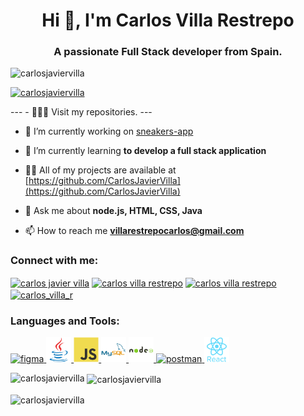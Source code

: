 <h1 align="center">Hi 👋, I'm Carlos Villa Restrepo</h1>
<h3 align="center">A passionate Full Stack developer from Spain.</h3>

<p align="left"> <img src="https://komarev.com/ghpvc/?username=carlosjaviervilla&label=Profile%20views&color=0e75b6&style=flat" alt="carlosjaviervilla" /> </p>

<p align="left"> <a href="https://github.com/ryo-ma/github-profile-trophy"><img src="https://github-profile-trophy.vercel.app/?username=carlosjaviervilla" alt="carlosjaviervilla" /></a> </p>
---
- 👨🏽‍💻 Visit my repositories.
---

- 🔭 I’m currently working on [sneakers-app](https://github.com/CarlosJavierVilla/sneakers-app)

- 🌱 I’m currently learning **to develop a full stack application**

- 👨‍💻 All of my projects are available at [https://github.com/CarlosJavierVilla](https://github.com/CarlosJavierVilla)

- 💬 Ask me about **node.js, HTML, CSS, Java**

- 📫 How to reach me **villarestrepocarlos@gmail.com**

<h3 align="left">Connect with me:</h3>
<p align="left">
<a href="https://codepen.io/carlos javier villa" target="blank"><img align="center" src="https://raw.githubusercontent.com/rahuldkjain/github-profile-readme-generator/master/src/images/icons/Social/codepen.svg" alt="carlos javier villa" height="30" width="40" /></a>
<a href="https://linkedin.com/in/carlos villa restrepo" target="blank"><img align="center" src="https://raw.githubusercontent.com/rahuldkjain/github-profile-readme-generator/master/src/images/icons/Social/linked-in-alt.svg" alt="carlos villa restrepo" height="30" width="40" /></a>
<a href="https://stackoverflow.com/users/carlos villa restrepo" target="blank"><img align="center" src="https://raw.githubusercontent.com/rahuldkjain/github-profile-readme-generator/master/src/images/icons/Social/stack-overflow.svg" alt="carlos villa restrepo" height="30" width="40" /></a>
<a href="https://www.codechef.com/users/carlos_villa_r" target="blank"><img align="center" src="https://cdn.jsdelivr.net/npm/simple-icons@3.1.0/icons/codechef.svg" alt="carlos_villa_r" height="30" width="40" /></a>
</p>

<h3 align="left">Languages and Tools:</h3>
<p align="left"> <a href="https://www.figma.com/" target="_blank" rel="noreferrer"> <img src="https://www.vectorlogo.zone/logos/figma/figma-icon.svg" alt="figma" width="40" height="40"/> </a> <a href="https://www.java.com" target="_blank" rel="noreferrer"> <img src="https://raw.githubusercontent.com/devicons/devicon/master/icons/java/java-original.svg" alt="java" width="40" height="40"/> </a> <a href="https://developer.mozilla.org/en-US/docs/Web/JavaScript" target="_blank" rel="noreferrer"> <img src="https://raw.githubusercontent.com/devicons/devicon/master/icons/javascript/javascript-original.svg" alt="javascript" width="40" height="40"/> </a> <a href="https://www.mysql.com/" target="_blank" rel="noreferrer"> <img src="https://raw.githubusercontent.com/devicons/devicon/master/icons/mysql/mysql-original-wordmark.svg" alt="mysql" width="40" height="40"/> </a> <a href="https://nodejs.org" target="_blank" rel="noreferrer"> <img src="https://raw.githubusercontent.com/devicons/devicon/master/icons/nodejs/nodejs-original-wordmark.svg" alt="nodejs" width="40" height="40"/> </a> <a href="https://postman.com" target="_blank" rel="noreferrer"> <img src="https://www.vectorlogo.zone/logos/getpostman/getpostman-icon.svg" alt="postman" width="40" height="40"/> </a> <a href="https://reactjs.org/" target="_blank" rel="noreferrer"> <img src="https://raw.githubusercontent.com/devicons/devicon/master/icons/react/react-original-wordmark.svg" alt="react" width="40" height="40"/> </a> </p>

<p><img align="left" src="https://github-readme-stats.vercel.app/api/top-langs?username=carlosjaviervilla&show_icons=true&locale=en&layout=compact" alt="carlosjaviervilla" /></p>

<p>&nbsp;<img align="center" src="https://github-readme-stats.vercel.app/api?username=carlosjaviervilla&show_icons=true&locale=en" alt="carlosjaviervilla" /></p>

<p><img align="center" src="https://github-readme-streak-stats.herokuapp.com/?user=carlosjaviervilla&" alt="carlosjaviervilla" /></p>
